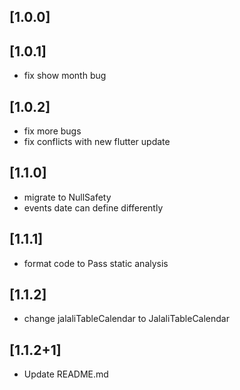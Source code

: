 ## [1.0.0]

## [1.0.1]

* fix show month bug

## [1.0.2]

* fix more bugs
* fix conflicts with new flutter update

## [1.1.0]

* migrate to NullSafety
* events date can define differently

## [1.1.1]

* format code to Pass static analysis

## [1.1.2]

* change jalaliTableCalendar to JalaliTableCalendar

## [1.1.2+1]

* Update README.md